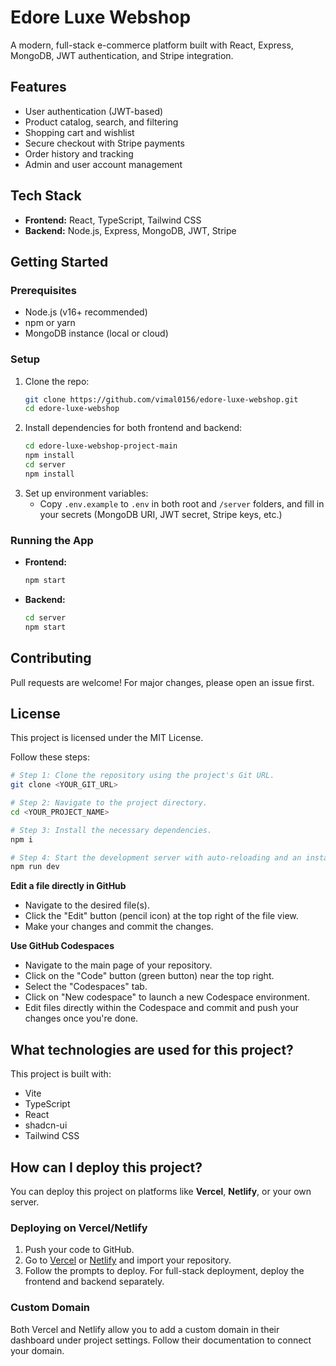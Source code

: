 # Edore Luxe Webshop

A modern, full-stack e-commerce platform built with React, Express, MongoDB, JWT authentication, and Stripe integration.

## Features
- User authentication (JWT-based)
- Product catalog, search, and filtering
- Shopping cart and wishlist
- Secure checkout with Stripe payments
- Order history and tracking
- Admin and user account management

## Tech Stack
- **Frontend:** React, TypeScript, Tailwind CSS
- **Backend:** Node.js, Express, MongoDB, JWT, Stripe

## Getting Started

### Prerequisites
- Node.js (v16+ recommended)
- npm or yarn
- MongoDB instance (local or cloud)

### Setup
1. Clone the repo:
   ```bash
   git clone https://github.com/vimal0156/edore-luxe-webshop.git
   cd edore-luxe-webshop
   ```
2. Install dependencies for both frontend and backend:
   ```bash
   cd edore-luxe-webshop-project-main
   npm install
   cd server
   npm install
   ```
3. Set up environment variables:
   - Copy `.env.example` to `.env` in both root and `/server` folders, and fill in your secrets (MongoDB URI, JWT secret, Stripe keys, etc.)

### Running the App
- **Frontend:**
  ```bash
  npm start
  ```
- **Backend:**
  ```bash
  cd server
  npm start
  ```

## Contributing
Pull requests are welcome! For major changes, please open an issue first.

## License
This project is licensed under the MIT License.

Follow these steps:

```sh
# Step 1: Clone the repository using the project's Git URL.
git clone <YOUR_GIT_URL>

# Step 2: Navigate to the project directory.
cd <YOUR_PROJECT_NAME>

# Step 3: Install the necessary dependencies.
npm i

# Step 4: Start the development server with auto-reloading and an instant preview.
npm run dev
```

**Edit a file directly in GitHub**

- Navigate to the desired file(s).
- Click the "Edit" button (pencil icon) at the top right of the file view.
- Make your changes and commit the changes.

**Use GitHub Codespaces**

- Navigate to the main page of your repository.
- Click on the "Code" button (green button) near the top right.
- Select the "Codespaces" tab.
- Click on "New codespace" to launch a new Codespace environment.
- Edit files directly within the Codespace and commit and push your changes once you're done.

## What technologies are used for this project?

This project is built with:

- Vite
- TypeScript
- React
- shadcn-ui
- Tailwind CSS

## How can I deploy this project?

You can deploy this project on platforms like **Vercel**, **Netlify**, or your own server.

### Deploying on Vercel/Netlify
1. Push your code to GitHub.
2. Go to [Vercel](https://vercel.com/) or [Netlify](https://netlify.com/) and import your repository.
3. Follow the prompts to deploy. For full-stack deployment, deploy the frontend and backend separately.

### Custom Domain
Both Vercel and Netlify allow you to add a custom domain in their dashboard under project settings. Follow their documentation to connect your domain.
